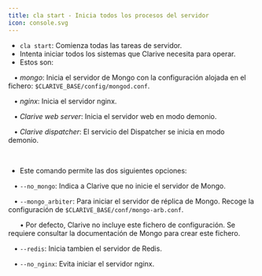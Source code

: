 ```yaml
---
title: cla start - Inicia todos los procesos del servidor
icon: console.svg
---
```

* `cla start`: Comienza todas las tareas de servidor. 
* Intenta iniciar todos los sistemas que Clarive necesita para operar.
* Estos son: <br />

&nbsp; &nbsp;• *mongo*: Inicia el servidor de Mongo con la configuración alojada en el fichero: `$CLARIVE_BASE/config/mongod.conf`.

&nbsp; &nbsp;• *nginx*: Inicia el servidor nginx.

&nbsp; &nbsp;• *Clarive web server*: Inicia el servidor web en modo demonio.

&nbsp; &nbsp;• *Clarive dispatcher*: El servicio del Dispatcher se inicia en modo demonio.

<br/> 

* Este comando permite las dos siguientes opciones: <br/> 

&nbsp; &nbsp;•  `--no_mongo`: Indica a Clarive que no inicie el servidor de Mongo. <br/> 

&nbsp; &nbsp;•  `--mongo_arbiter`: Para iniciar el servidor de réplica de Mongo. Recoge la configuración de `$CLARIVE_BASE/conf/mongo-arb.conf`. <br />

&nbsp; &nbsp;&nbsp; &nbsp;• Por defecto, Clarive no incluye este fichero de configuración. Se requiere consultar la documentación de Mongo para crear este fichero. <br />

&nbsp; &nbsp;•  `--redis`: Inicia tambien el servidor de Redis. <br/> 

&nbsp; &nbsp;•  `--no_nginx`: Evita iniciar el servidor nginx.

